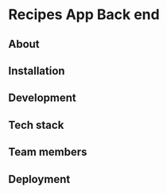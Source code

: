 # Recipes App Back end

## About


## Installation


## Development

## Tech stack


## Team members


## Deployment
